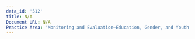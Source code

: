 ```yaml
---
data_id: '512'
title: N/A
Document URL: N/A
Practice Area: 'Monitoring and Evaluation~Education, Gender, and Youth'
---
```

